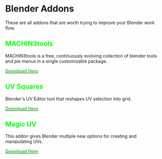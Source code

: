 Blender Addons
=======

These are all addons that are worth trying to improve your Blender work flow.


<b style="color:lime;">MACHIN3tools</b>
---------
MACHIN3tools is a free, continuously evolving collection of blender tools and pie menus in a single customizable package.

[<b style="color:limegreen;">Download Here</b>](https://gumroad.com/l/MACHIN3tools)

<b style="color:lime;">UV Squares</b>
---------
Blender's UV Editor tool that reshapes UV selection into grid.

[<b style="color:limegreen;">Download Here</b>](https://github.com/Radivarig/UvSquares)

<b style="color:lime;">Magic UV</b>
---------
This addon gives Blender multiple new options for creating and manipulating UVs.

[<b style="color:limegreen;">Download Here</b>](https://github.com/nutti/Magic-UV/releases)
